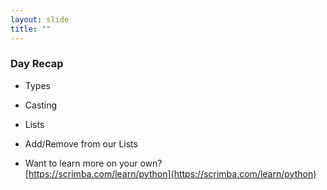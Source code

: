 ```yaml
---
layout: slide
title: ""
---
```

### Day Recap

- Types
- Casting
- Lists
- Add/Remove from our Lists

- Want to learn more on your own?<br/>
[https://scrimba.com/learn/python](https://scrimba.com/learn/python)

